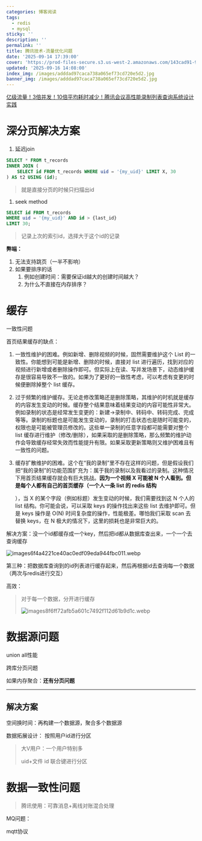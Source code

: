 ```yaml
---
categories: 博客阅读
tags:
  - redis
  - mysql
sticky: ''
description: ''
permalink: ''
title: 腾讯技术-流量优化问题
date: '2025-09-14 17:39:00'
cover: 'https://prod-files-secure.s3.us-west-2.amazonaws.com/143cad91-961b-48b0-82dc-78fbb6eb5abe/0d7c8540-9c98-4451-9fd0-cddb216a6b25/wallhaven-ly9mqp.jpg?X-Amz-Algorithm=AWS4-HMAC-SHA256&X-Amz-Content-Sha256=UNSIGNED-PAYLOAD&X-Amz-Credential=ASIAZI2LB4667DJ2JLY7%2F20250916%2Fus-west-2%2Fs3%2Faws4_request&X-Amz-Date=20250916T190041Z&X-Amz-Expires=3600&X-Amz-Security-Token=IQoJb3JpZ2luX2VjEBsaCXVzLXdlc3QtMiJIMEYCIQCWOvtfJ%2BxuREM2h0i4nQWGsBBkYlYaD0no2JvDJMM4wQIhAOrzriEiFH7pix%2B7f%2BC6o7kGox24pjhssvJT2uF0SXD%2BKogECJT%2F%2F%2F%2F%2F%2F%2F%2F%2F%2FwEQABoMNjM3NDIzMTgzODA1IgzwHIvkf%2BuX7xjo0vEq3ANMUfJFkRK3fWdWCp1QgQv6tfCUWXa19nxmlwYWQuX6zKeMn%2FqcblnZ%2BX87ZP8cazjo1lazLpTwzJVbPigpcYHvF49yQ%2BKSqht%2FXz6BwDeicgpJZn7u2zyRsyO%2FQEyjc4t8ud1BFQUN0Hww4KacHFFi6CauBQfTvD%2FxW2suN4XlNKe41eDz83QujotfGL6Hy7dXvUVaCnISmrjULBy1rI%2FihXlxX4g7x2PZ9USHubHG7Jzji0vJOVXtmMm5S%2FjswtvA6eJ%2FxZ%2B1cDWZ8c3H9b6vBHpFqa9gdiYLGM3GKI%2BVgCbTpX00y5NJYN65oN3Blt%2BFHUhS8sRK%2BbegXFZlHr7pjlm7syBEO05AOomk%2B59QFjR%2BJ43FsVMOIG2zo%2FTh%2BJupqwb9LP3%2B%2BxiYZpX7C4fLjGGtLJqYN0GYlpvYWRDKsZeu4vdKfbhLv4%2FzgOFLPdcbDnl0sCb6ok1J58E%2B%2BcLxswIt9%2B5tJqaDFnN%2BTII7OWjq%2BN%2BYyfAna9UTEF4kmybWuGtIIQoys%2F02dZMknkgB3LI25RXxpVQesSSXQkl7ZSqxHEHSvjtOxivqFfS7kKTvjddVBmz5L62fVT5WK%2BMcdam%2F%2FWjtT1v6PkfIRppzeCwNiGiHQjKyaqCcojDS46bGBjqkAToRxeDloxwO2KVOxBXoJYnHrLi5cm4FSNHA8FWUNCmGAiRrLgngjIon5RR91y1wtQkIJMi%2FZHccErp7TsHbMdhJc0r%2Bm5AcHVe8N43vHHpt0Y37g80cKwY2ZdmIOtUXmtZF%2FmBWw5tYBPwRk6sBuzQLEqKqdpoew946O%2FOGbRVGjgMm7RssoEGRPOpTM91wbC40ChL3VlcOG06vcExAqSw3k6dN&X-Amz-Signature=08e39a24827edaf6ca1d2b714aec42a455892537421af690aa5faab2be24f7e6&X-Amz-SignedHeaders=host&x-amz-checksum-mode=ENABLED&x-id=GetObject'
updated: '2025-09-16 14:08:00'
index_img: /images/adddad97caca738a065ef73cd720e5d2.jpg
banner_img: /images/adddad97caca738a065ef73cd720e5d2.jpg
---
```


[亿级流量！3倍并发！10倍平均耗时减少！腾讯会议高性能录制列表查询系统设计实践](https://mp.weixin.qq.com/s/DQ6juZBexn3IY_ZaI1x0DQ)


# 深分页解决方案

1. 延迟join

```sql
SELECT * FROM t_records
INNER JOIN (
    SELECT id FROM t_records WHERE uid = '{my_uid}' LIMIT X, 30
) AS t2 USING (id);
```

> 就是直接分页的时候只扫描出id
1. seek method

```sql
SELECT id FROM t_records
WHERE uid = '{my_uid}' AND id > {last_id}
LIMIT 30;
```

> 记录上次的索引id，选择大于这个id的记录

**弊端：**

1. 无法支持跳页（一半不影响）
2. 如果要排序的话
    1. 例如创建时间：需要保证id越大的创建时间越大？
    2. 为什么不直接在内存排序？

# 缓存


一致性问题


首页结果缓存的缺点：

1. 一致性维护的困难。例如新增、删除视频的时候，固然需要维护这个 List 的一致性。你能想到可能是新增、删除的时候，直接对 list 进行遍历，找到对应的视频进行新增或者删除操作即可。但实际上在读、写并发场景下，动态维护缓存是很容易导致不一致的。如果为了更好的一致性考虑，可以考虑有变更的时候便删除掉整个 list 缓存。
2. 过于频繁的维护缓存。无论走修改策略还是删除策略，其维护的时机就是缓存的内容发生变动的时候。缓存整个结果意味着结果变动的内容可能性非常大。例如录制的状态是经常发生变更的：新建->录制中、转码中、转码完成、完成等等。录制的标题也是可能发生变动的，录制的打击状态也是随时可能变的，权限也是可能被管理员修改的。这些单一录制的任意字段都可能需要对整个 list 缓存进行维护（修改/删除），如果采取的是删除策略，那么频繁的维护动作会导致缓存经常失效而性能提升有限。如果采取更新策略则又维护困难且有一致性的问题。
3. 缓存扩散维护的困难。这个在“我的录制”里不存在这样的问题，但是假设我们把“我的录制”的功能范围扩充为：属于我的录制以及我看过的录制。这种情况下用首页结果缓存就会有巨大挑战。**因为一个视频 X 可能被 N 个人看到。但是每个人都有自己的首页缓存（一个人一条 list 的 redis 结构**

    ），当 X 的某个字段（例如标题）发生变动的时候，我们需要找到这 N 个人的 list 结构。你可能会说，可以采取 keys 的操作找出来这些 list 去维护即可。但是 keys 操作是 O(N) 时间复杂度的操作，性能极差。哪怕我们采取 scan 去替换 keys，在 N 极大的情况下，这里的损耗也是非常巨大的。


解决方案：没一个id都缓存成一个key，然后把id都从数据库查出来，一个一个去查询缓存


![images6f4a4221ce40ac0edf09eda944fbc011.webp](/images/0e36309ec62ecc97df01afd53fb5fb4d.webp)


第三种：把数据库查询到的id列表进行缓存起来，然后再根据id去查询每一个数据（两次与redis进行交互）


高效：

> 对于每一个数据，分开进行缓存
>
> ![images8f6ff72afb5a601c7492f112d61b9d1c.webp](/images/97319de15a803ece8bfc8f0e9ccb87f0.webp)
>
>

# 数据源问题


union all性能


跨库分页问题


如果内存聚合：**还有分页问题**


---


## 解决方案


空间换时间：再构建一个数据源，聚合多个数据源


数据拓展设计： 按照用户id进行分区

> 大V用户：一个用户特别多
>
> uid+文件 id 联合键进行分区
>
>

# 数据一致性问题

> 腾讯使用：可靠消息+离线对账混合处理

MQ问题：


mqtt协议


